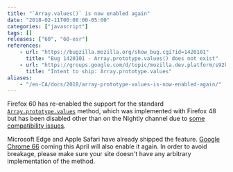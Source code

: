 ```yaml
---
title: "`Array.values()` is now enabled again"
date: "2018-02-11T00:08:00-05:00"
categories: ["javascript"]
tags: []
releases: ["60", "60-esr"]
references:
    - url: "https://bugzilla.mozilla.org/show_bug.cgi?id=1420101"
      title: "Bug 1420101 - Array.prototype.values() does not exist"
    - url: "https://groups.google.com/d/topic/mozilla.dev.platform/s92kdFNjL0U/discussion"
      title: "Intent to ship: Array.prototype.values"
aliases:
    - "/en-CA/docs/2018/array-prototype-values-is-now-enabled-again/"
---
```

Firefox 60 has re-enabled the support for the standard [`Array.prototype.values`](https://developer.mozilla.org/docs/Web/JavaScript/Reference/Global_Objects/Array/values) method, which was implemented with Firefox 48 but has been disabled other than on the Nightly channel due to [some compatibility issues](https://www.fxsitecompat.dev/en-CA/docs/2016/array-prototype-values-breaks-some-legacy-apps/).

Microsoft Edge and Apple Safari have already shipped the feature. [Google Chrome 66](https://www.chromestatus.com/feature/4755812090118144) coming this April will also enable it again. In order to avoid breakage, please make sure your site doesn't have any arbitrary implementation of the method.

